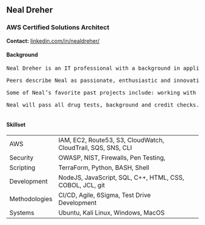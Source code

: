 ## Neal Dreher 
### AWS Certified Solutions Architect

**Contact:** [linkedin.com/in/nealdreher/](https://www.linkedin.com/in/nealdreher/)

#### Background

<pre>
Neal Dreher is an IT professional with a background in application development, cybersecurity and AWS. He is focusing on learning full-stack application development using JavaScript frameworks, studying for additional AWS certifications and using infrastructure as code tools such as Terraform and CloudFormation.

Peers describe Neal as passionate, enthusiastic and innovative. Neal is seeking positions related to cloud engineering and support, software engineering, cybersecurity or DevOps in the Austin area or Denver area.

Some of Neal’s favorite past projects include: working with clients to design and implement technology and processes for new logistics facilities in Singapore and Australia, building APIs to integrate web front-ends into legacy applications and designing, coding and implementing a large product supersession and interchangeability project that automated an error-prone 400 hr/yr manual process.

Neal will pass all drug tests, background and credit checks. He is willing to obtain federal security clearance or any necessary certifications.

</pre>

#### Skillset

|  |  |  |
|--|--|--|
| AWS | IAM, EC2, Route53, S3, CloudWatch, CloudTrail, SQS, SNS, CLI | 
| Security | OWASP, NIST, Firewalls, Pen Testing,  |
| Scripting | TerraForm, Python, BASH, Shell |
| Development | NodeJS, JavaScript, SQL, C++, HTML, CSS, COBOL, JCL, git |
| Methodologies | CI/CD, Agile, 6Sigma, Test Drive Development |
| Systems | Ubuntu, Kali Linux, Windows, MacOS | 

